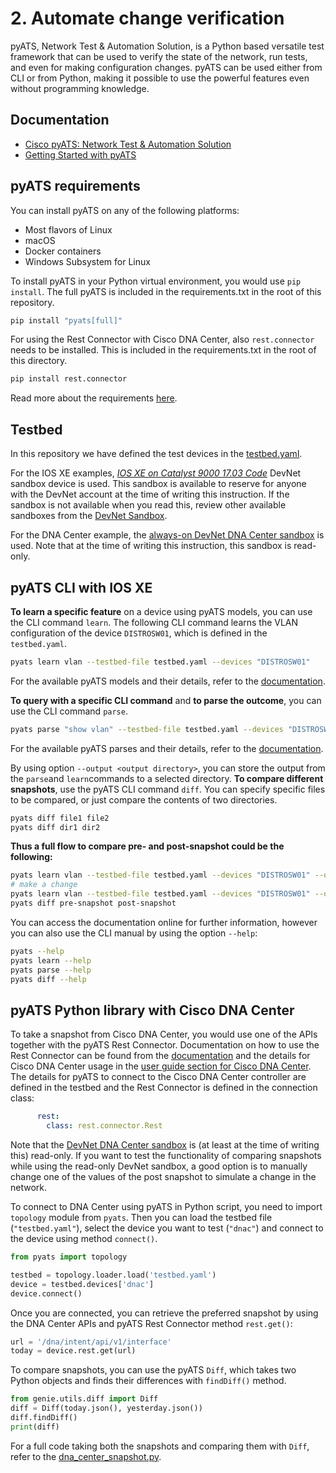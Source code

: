 # 2. Automate change verification

pyATS, Network Test & Automation Solution, is a Python based versatile test framework that can be used to verify the state of the network, run tests, and even for making configuration changes. pyATS can be used either from CLI or from Python, making it possible to use the powerful features even without programming knowledge.

## Documentation
- [Cisco pyATS: Network Test & Automation Solution](https://developer.cisco.com/docs/pyats/#!introduction/cisco-pyats-network-test--automation-solution)
- [Getting Started with pyATS](https://developer.cisco.com/docs/pyats-getting-started/)

## pyATS requirements
You can install pyATS on any of the following platforms:
- Most flavors of Linux
- macOS
- Docker containers
- Windows Subsystem for Linux

To install pyATS in your Python virtual environment, you would use `pip install`. The full pyATS is included in the requirements.txt in the root of this repository.

```bash
pip install "pyats[full]"
```

For using the Rest Connector with Cisco DNA Center, also `rest.connector` needs to be installed. This is included in the requirements.txt in the root of this directory.
```bash
pip install rest.connector
```

Read more about the requirements [here](https://pubhub.devnetcloud.com/media/pyats-getting-started/docs/prereqs/prerequisites.html#).

## Testbed

In this repository we have defined the test devices in the [testbed.yaml](testbed.yaml). 

For the IOS XE examples, [*IOS XE on Catalyst 9000 17.03 Code*](https://devnetsandbox.cisco.com/RM/Diagram/Index/e1c0225d-3dfb-4bba-b45a-67308d5251f7) DevNet sandbox device is used. This sandbox is available to reserve for anyone with the DevNet account at the time of writing this instruction. If the sandbox is not available when you read this, review other available sandboxes from the [DevNet Sandbox](devnetsandbox.cisco.com).

For the DNA Center example, the [always-on DevNet DNA Center sandbox](https://devnetsandbox.cisco.com/RM/Diagram/Index/c3c949dc-30af-498b-9d77-4f1c07d835f9?diagramType=Topology) is used. Note that at the time of writing this instruction, this sandbox is read-only.

## pyATS CLI with IOS XE
**To learn a specific feature** on a device using pyATS models, you can use the CLI command `learn`. The following CLI command learns the VLAN configuration of the device `DISTROSW01`, which is defined in the `testbed.yaml`.

```Bash
pyats learn vlan --testbed-file testbed.yaml --devices "DISTROSW01"
```
For the available pyATS models and their details, refer to the [documentation](https://pubhub.devnetcloud.com/media/genie-feature-browser/docs/#/models).

**To query with a specific CLI command** and **to parse the outcome**, you can use the CLI command `parse`.
```Bash
pyats parse "show vlan" --testbed-file testbed.yaml --devices "DISTROSW01"
```
For the available pyATS parses and their details, refer to the [documentation](https://pubhub.devnetcloud.com/media/genie-feature-browser/docs/#/parsers).

By using option `--output <output directory>`, you can store the output from the `parse`and `learn`commands to a selected directory. **To compare different snapshots**, use the pyATS CLI command `diff`. You can specify specific files to be compared, or just compare the contents of two directories.
```Bash
pyats diff file1 file2
pyats diff dir1 dir2
```

**Thus a full flow to compare pre- and post-snapshot could be the following:**
```Bash
pyats learn vlan --testbed-file testbed.yaml --devices "DISTROSW01" --output pre-snapshot
# make a change
pyats learn vlan --testbed-file testbed.yaml --devices "DISTROSW01" --output post-snapshot
pyats diff pre-snapshot post-snapshot
```

You can access the documentation online for further information, however you can also use the CLI manual by using the option `--help`:
```Bash
pyats --help
pyats learn --help
pyats parse --help
pyats diff --help
```

## pyATS Python library with Cisco DNA Center

To take a snapshot from Cisco DNA Center, you would use one of the APIs together with the pyATS Rest Connector. Documentation on how to use the Rest Connector can be found from the [documentation](https://developer.cisco.com/docs/rest-connector/) and the details for Cisco DNA Center usage in the [user guide section for Cisco DNA Center](https://pubhub.devnetcloud.com/media/rest-connector/docs/user_guide/services/dnac.html#). The details for pyATS to connect to the Cisco DNA Center controller are defined in the testbed and the Rest Connector is defined in the connection class:
```yaml
      rest:
        class: rest.connector.Rest
```
Note that the [DevNet DNA Center sandbox](https://devnetsandbox.cisco.com/RM/Diagram/Index/c3c949dc-30af-498b-9d77-4f1c07d835f9?diagramType=Topology) is (at least at the time of writing this) read-only. If you want to test the functionality of comparing snapshots while using the read-only DevNet sandbox, a good option is to manually change one of the values of the post snapshot to simulate a change in the network.

To connect to DNA Center using pyATS in Python script, you need to import `topology` module from `pyats`. Then you can load the testbed file (`"testbed.yaml"`), select the device you want to test (`"dnac"`) and connect to the device using method `connect()`.
```python
from pyats import topology

testbed = topology.loader.load('testbed.yaml')
device = testbed.devices['dnac']
device.connect()
```
Once you are connected, you can retrieve the preferred snapshot by using the DNA Center APIs and pyATS Rest Connector method `rest.get()`:

```python
url = '/dna/intent/api/v1/interface'
today = device.rest.get(url)
```

To compare snapshots, you can use the pyATS `Diff`, which takes two Python objects and finds their differences with `findDiff()` method.
```python
from genie.utils.diff import Diff
diff = Diff(today.json(), yesterday.json())
diff.findDiff()
print(diff)
```

For a full code taking both the snapshots and comparing them with `Diff`, refer to the [dna_center_snapshot.py](dna_center_snapshot.py).